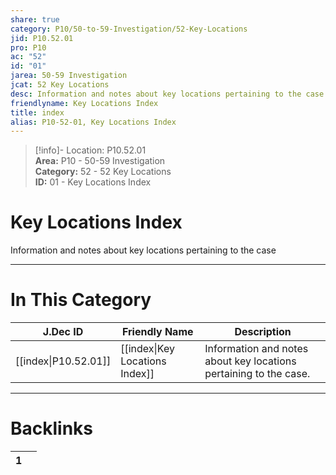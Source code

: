 ```yaml
---  
share: true  
category: P10/50-to-59-Investigation/52-Key-Locations  
jid: P10.52.01  
pro: P10  
ac: "52"  
id: "01"  
jarea: 50-59 Investigation  
jcat: 52 Key Locations  
desc: Information and notes about key locations pertaining to the case.  
friendlyname: Key Locations Index  
title: index  
alias: P10-52-01, Key Locations Index  
---  
```

  
>[!info]- Location: P10.52.01  
>**Area:** P10 - 50-59 Investigation  
>**Category:** 52 - 52 Key Locations  
>**ID:** 01 - Key Locations Index  
  
# Key Locations Index  
  
Information and notes about key locations pertaining to the case  
   
  
  
---  
# In This Category  
  
| J.Dec ID                                                                                            | Friendly Name                                                                                                 | Description                                                       |  
| --------------------------------------------------------------------------------------------------- | ------------------------------------------------------------------------------------------------------------- | ----------------------------------------------------------------- |  
| [[index\|P10.52.01]] | [[index\|Key Locations Index]] | Information and notes about key locations pertaining to the case. |  
  
  
---  
# Backlinks  
<div><table class="dataview table-view-table"><thead class="table-view-thead"><tr class="table-view-tr-header"><th class="table-view-th"><span></span><span class="dataview small-text">1</span></th><th class="table-view-th"><span></span></th></tr></thead><tbody class="table-view-tbody"></tbody></table></div>